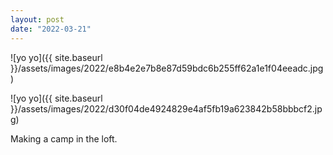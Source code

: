```yaml
---
layout: post
date: "2022-03-21"
---
```


![yo yo]({{ site.baseurl }}/assets/images/2022/e8b4e2e7b8e87d59bdc6b255ff62a1e1f04eeadc.jpg)

![yo yo]({{ site.baseurl }}/assets/images/2022/d30f04de4924829e4af5fb19a623842b58bbbcf2.jpg)

Making a camp in the loft.
